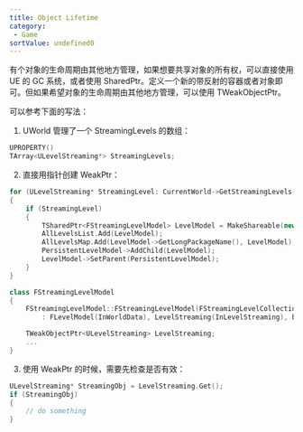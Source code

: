 ```yaml
---
title: Object Lifetime
category:
 - Game
sortValue: undefined0
---
```


有个对象的生命周期由其他地方管理，如果想要共享对象的所有权，可以直接使用 UE 的 GC 系统，或者使用 SharedPtr。定义一个新的带反射的容器或者对象即可。但如果希望对象的生命周期由其他地方管理，可以使用 TWeakObjectPtr。

可以参考下面的写法：

1. UWorld 管理了一个 StreamingLevels 的数组：

```cpp
UPROPERTY()
TArray<ULevelStreaming*> StreamingLevels;
```

2. 直接用指针创建 WeakPtr：

```cpp
for (ULevelStreaming* StreamingLevel: CurrentWorld->GetStreamingLevels())
{
    if (StreamingLevel)
    {
        TSharedPtr<FStreamingLevelModel> LevelModel = MakeShareable(new FStreamingLevelModel(*this, StreamingLevel));
        AllLevelsList.Add(LevelModel);
        AllLevelsMap.Add(LevelModel->GetLongPackageName(), LevelModel);
        PersistentLevelModel->AddChild(LevelModel);
        LevelModel->SetParent(PersistentLevelModel);
    }
}

class FStreamingLevelModel
{
    FStreamingLevelModel::FStreamingLevelModel(FStreamingLevelCollectionModel& InWorldData, ULevelStreaming* InLevelStreaming)
        : FLevelModel(InWorldData), LevelStreaming(InLevelStreaming), bHasValidPackageName(false){...}

    TWeakObjectPtr<ULevelStreaming> LevelStreaming;
    ...
}

```

3. 使用 WeakPtr 的时候，需要先检查是否有效：

```cpp
ULevelStreaming* StreamingObj = LevelStreaming.Get();
if (StreamingObj)
{
    // do something
}
```
